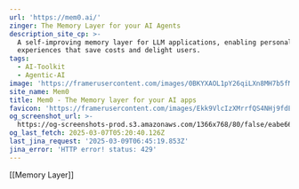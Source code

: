 ```yaml
---
url: 'https://mem0.ai/'
zinger: The Memory Layer for your AI Agents
description_site_cp: >-
  A self-improving memory layer for LLM applications, enabling personalized AI
  experiences that save costs and delight users.
tags:
  - AI-Toolkit
  - Agentic-AI
image: 'https://framerusercontent.com/images/0BKYXAOL1pY26qiLXn8MH7b5fM.png'
site_name: Mem0
title: Mem0 - The Memory layer for your AI apps
favicon: 'https://framerusercontent.com/images/Ekk9VlcIzXMrrfQS4NHj9fdEKKE.png'
og_screenshot_url: >-
  https://og-screenshots-prod.s3.amazonaws.com/1366x768/80/false/eabe664722a73b9c483c988b58e123c5b2e685f853c7caa8764fffedf7eef2df.jpeg
og_last_fetch: 2025-03-07T05:20:40.126Z
last_jina_request: '2025-03-09T06:45:19.853Z'
jina_error: 'HTTP error! status: 429'
---
```

[[Memory Layer]]
